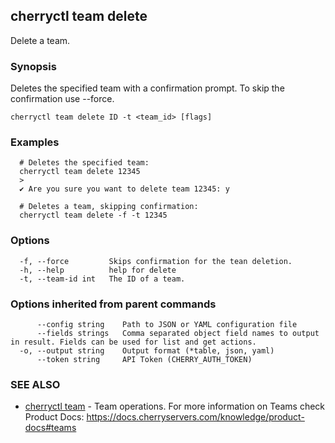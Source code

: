 ## cherryctl team delete

Delete a team.

### Synopsis

Deletes the specified team with a confirmation prompt. To skip the confirmation use --force.

```
cherryctl team delete ID -t <team_id> [flags]
```

### Examples

```
  # Deletes the specified team:
  cherryctl team delete 12345
  >
  ✔ Are you sure you want to delete team 12345: y
  		
  # Deletes a team, skipping confirmation:
  cherryctl team delete -f -t 12345
```

### Options

```
  -f, --force         Skips confirmation for the tean deletion.
  -h, --help          help for delete
  -t, --team-id int   The ID of a team.
```

### Options inherited from parent commands

```
      --config string    Path to JSON or YAML configuration file
      --fields strings   Comma separated object field names to output in result. Fields can be used for list and get actions.
  -o, --output string    Output format (*table, json, yaml)
      --token string     API Token (CHERRY_AUTH_TOKEN)
```

### SEE ALSO

* [cherryctl team](cherryctl_team.md)	 - Team operations. For more information on Teams check Product Docs: https://docs.cherryservers.com/knowledge/product-docs#teams

